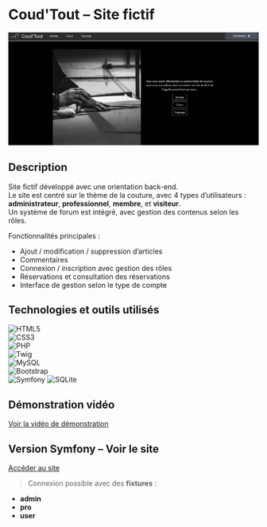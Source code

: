 # Coud'Tout – Site fictif

![Image du projet](coudtout_accueil.png)

## Description  
Site fictif développé avec une orientation back-end.  
Le site est centré sur le thème de la couture, avec 4 types d’utilisateurs : **administrateur**, **professionnel**, **membre**, et **visiteur**.  
Un système de forum est intégré, avec gestion des contenus selon les rôles.

Fonctionnalités principales :  
- Ajout / modification / suppression d’articles  
- Commentaires  
- Connexion / inscription avec gestion des rôles  
- Réservations et consultation des réservations  
- Interface de gestion selon le type de compte

## Technologies et outils utilisés
![HTML5](https://img.shields.io/badge/HTML5-E34F26?style=flat&logo=html5&logoColor=white)  
![CSS3](https://img.shields.io/badge/CSS3-1572B6?style=flat&logo=css3&logoColor=white)  
![PHP](https://img.shields.io/badge/PHP-777BB4?style=flat&logo=php&logoColor=white)  
![Twig](https://img.shields.io/badge/Twig-009688?style=flat&logo=twig&logoColor=white)  
![MySQL](https://img.shields.io/badge/MySQL-4479A1?style=flat&logo=mysql&logoColor=white)  
![Bootstrap](https://img.shields.io/badge/Bootstrap-7952B3?style=flat&logo=bootstrap&logoColor=white)  
![Symfony](https://img.shields.io/badge/Symfony-000000?style=flat&logo=symfony&logoColor=white)
![SQLite](https://img.shields.io/badge/SQLite-003B57?logo=sqlite&logoColor=white)

## Démonstration vidéo  
[Voir la vidéo de démonstration](https://youtu.be/k9IuS9hEmoI)

## Version Symfony – Voir le site  
[Accéder au site](https://coudtout.gruber.etu.mmi-unistra.fr/)

> Connexion possible avec des **fixtures** :  
- **admin**  
- **pro**  
- **user**
